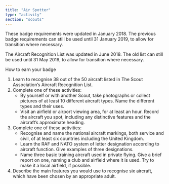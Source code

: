 ```yaml
---
title: "Air Spotter"
type: "activity"
section: "scouts"
---
```


These badge requirements were updated in January 2018. The previous badge requirements can still be used until 31 January 2019, to allow for transition where necessary.

The Aircraft Recognition List was updated in June 2018. The old list can still be used until 31 May 2019, to allow for transition where necessary. 

How to earn your badge

1. Learn to recognise 38 out of the 50 aircraft listed in The Scout Association’s Aircraft Recognition List.
2. Complete one of these activities:
   * By yourself or with another Scout, take photographs or collect pictures of at least 10 different aircraft types. Name the different types and their uses.
   * Visit an airfield or airport viewing area, for at least an hour. Record the aircraft you spot, including any distinctive features and the aircraft’s approximate heading. 
3. Complete one of these activities:
   * Recognise and name the national aircraft markings, both service and civil, of at least six countries including the United Kingdom.
   * Learn the RAF and NATO system of letter designation according to aircraft function. Give examples of three designations.
   * Name three basic training aircraft used in private flying. Give a brief report on one, naming a club and airfield where it is used. Try to make it a local airfield, if possible.
4. Describe the main features you would use to recognise six aircraft, which have been chosen by an appropriate adult.